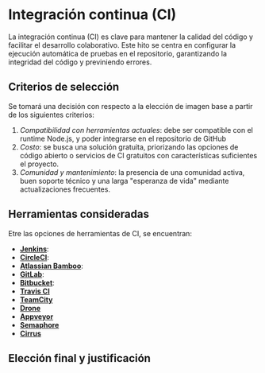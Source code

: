 # Integración continua (CI)

La integración continua (CI) es clave para mantener la calidad del código y
facilitar el desarrollo colaborativo. Este hito se centra en configurar la
ejecución automática de pruebas en el repositorio, garantizando la integridad
del código y previniendo errores.

## Criterios de selección

Se tomará una decisión con respecto a la elección de imagen base a partir de los siguientes criterios:

1. *Compatibilidad con herramientas actuales*: debe ser compatible con el runtime Node.js,
y poder integrarse en el repositorio de GitHub
2. *Costo*: se busca una solución gratuita, priorizando las opciones de código abierto o
servicios de CI gratuitos con características suficientes el proyecto.
3. *Comunidad y mantenimiento*: la presencia de una comunidad activa, buen soporte técnico
y una larga "esperanza de vida" mediante actualizaciones frecuentes.

## Herramientas consideradas

Etre las opciones de herramientas de CI, se encuentran:

* [**Jenkins**]():
* [**CircleCI**]():
* [**Atlassian Bamboo**]():
* [**GitLab**]():
* [**Bitbucket**]():
* [**Travis CI**]()
* [**TeamCity**]()
* [**Drone**]()
* [**Appveyor**]()
* [**Semaphore**]()
* [**Cirrus**]()

## Elección final y justificación


